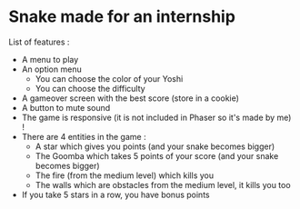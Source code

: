 # Snake made for an internship

List of features :

- A menu to play
- An option menu
  - You can choose the color of your Yoshi
  - You can choose the difficulty
- A gameover screen with the best score (store in a cookie)
- A button to mute sound
- The game is responsive (it is not included in Phaser so it's made by me) !
- There are 4 entities in the game :
  - A star which gives you points (and your snake becomes bigger)
  - The Goomba which takes 5 points of your score (and your snake becomes bigger)
  - The fire (from the medium level) which kills you
  - The walls which are obstacles from the medium level, it kills you too
- If you take 5 stars in a row, you have bonus points